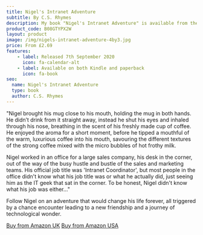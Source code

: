 ```yaml
---
title: Nigel's Intranet Adventure
subtitle: By C.S. Rhymes
description: My book "Nigel's Intranet Adventure" is available from the Amazon Kindle store.
product_code: B08GTYPX2W
layout: product
image: /img/nigels-intranet-adventure-4by3.jpg
price: From £2.69
features:
    - label: Released 7th September 2020 
      icon: fa-calendar-alt
    - label: Available on both Kindle and paperback
      icon: fa-book
seo:
  name: Nigel's Intranet Adventure
  type: book
  author: C.S. Rhymes
---
```


"Nigel brought his mug close to his mouth, holding the mug in both hands. He didn’t drink from it straight away, instead he shut his eyes and inhaled through his nose, breathing in the scent of his freshly made cup of coffee. He enjoyed the aroma for a short moment, before he tipped a mouthful of the warm, luxurious coffee into his mouth, savouring the different textures of the strong coffee mixed with the micro bubbles of hot frothy milk.

Nigel worked in an office for a large sales company, his desk in the corner, out of the way of the busy hustle and bustle of the sales and marketing teams. His official job title was 'Intranet Coordinator', but most people in the office didn't know what his job title was or what he actually did, just seeing him as the IT geek that sat in the corner. To be honest, Nigel didn't know what his job was either..."

Follow Nigel on an adventure that would change his life forever, all triggered by a chance encounter leading to a new friendship and a journey of technological wonder.

<div class="buttons is-centered">
<a href="https://www.amazon.co.uk/dp/B08GTYPX2W/" class="button is-info" target="_blank">Buy from Amazon UK</a>
<a href="http://www.amazon.com/dp/B08GTYPX2W/" class="button is-info" target="_blank">Buy from Amazon USA</a>
</div>